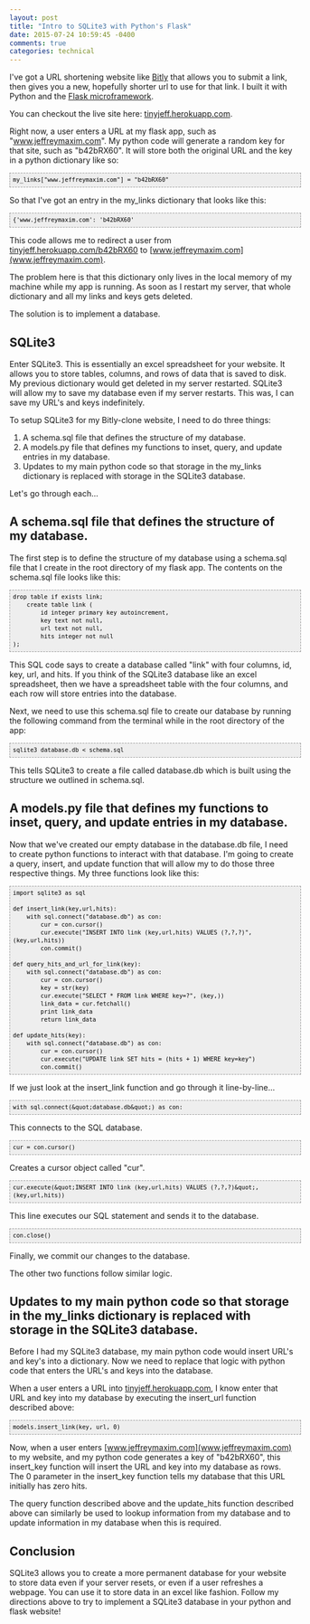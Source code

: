 ```yaml
---
layout: post
title: "Intro to SQLite3 with Python's Flask"
date: 2015-07-24 10:59:45 -0400
comments: true
categories: technical
---
```

I've got a URL shortening website like [Bitly](www.bitly.com) that allows you to submit a link, then gives you a new, hopefully shorter url to use for that link. I built it with Python and the [Flask microframework](http://flask.pocoo.org/).
<!-- more -->
You can checkout the live site here: [tinyjeff.herokuapp.com](tinyjeff.herokuapp.com).

Right now, a user enters a URL at my flask app, such as "www.jeffreymaxim.com". My python code will generate a random key for that site, such as "b42bRX60". It will store both the original URL and the key in a python dictionary like so:

<pre style="font-family: Andale Mono, Lucida Console, Monaco, fixed, monospace; color: #000000; background-color: #eee;font-size: 12px;border: 1px dashed #999999;line-height: 14px;padding: 5px; overflow: auto; width: 100%"><code>my_links[&quot;www.jeffreymaxim.com&quot;] = &quot;b42bRX60&quot;
</code></pre>

So that I've got an entry in the my_links dictionary that looks like this:

<pre style="font-family: Andale Mono, Lucida Console, Monaco, fixed, monospace; color: #000000; background-color: #eee;font-size: 12px;border: 1px dashed #999999;line-height: 14px;padding: 5px; overflow: auto; width: 100%"><code>{'www.jeffreymaxim.com': 'b42bRX60'
</code></pre>

This code allows me to redirect a user from [tinyjeff.herokuapp.com/b42bRX60](tinyjeff.herokuapp.com/b42bRX60) to [www.jeffreymaxim.com](www.jeffreymaxim.com).

The problem here is that this dictionary only lives in the local memory of my machine while my app is running. As soon as I restart my server, that whole dictionary and all my links and keys gets deleted. 

The solution is to implement a database.
<h2 margin='0' padding='0'>SQLite3</h2>

Enter SQLite3. This is essentially an excel spreadsheet for your website. It allows you to store tables, columns, and rows of data that is saved to disk. My previous dictionary would get deleted in my server restarted. SQLite3 will allow my to save my database even if my server restarts. This was, I can save my URL's and keys indefinitely.

To setup SQLite3 for my Bitly-clone website, I need to do three things:

1. A schema.sql file that defines the structure of my database.
2. A models.py file that defines my functions to inset, query, and update entries in my database.
3. Updates to my main python code so that storage in the my_links dictionary is replaced with storage in the SQLite3 database.

Let's go through each...
<h2 margin='0' padding='0'>A schema.sql file that defines the structure of my database.</h2>

The first step is to define the structure of my database using a schema.sql file that I create in the root directory of my flask app. The contents on the schema.sql file looks like this:

<pre style="font-family: Andale Mono, Lucida Console, Monaco, fixed, monospace; color: #000000; background-color: #eee;font-size: 12px;border: 1px dashed #999999;line-height: 14px;padding: 5px; overflow: auto; width: 100%"><code>drop table if exists link;
    create table link (
        id integer primary key autoincrement,
        key text not null,
        url text not null,
        hits integer not null
);
</code></pre>

This SQL code says to create a database called "link" with four columns, id, key, url, and hits. If you think of the SQLite3 database like an excel spreadsheet, then we have a spreadsheet table with the four columns, and each row will store entries into the database.

Next, we need to use this schema.sql file to create our database by running the following command from the terminal while in the root directory of the app:

<pre style="font-family: Andale Mono, Lucida Console, Monaco, fixed, monospace; color: #000000; background-color: #eee;font-size: 12px;border: 1px dashed #999999;line-height: 14px;padding: 5px; overflow: auto; width: 100%"><code>sqlite3 database.db &lt; schema.sql
</code></pre>

This tells SQLite3 to create a file called database.db which is built using the structure we outlined in schema.sql.
<h2 margin='0' padding='0'>A models.py file that defines my functions to inset, query, and update entries in my database.</h2>

Now that we've created our empty database in the database.db file, I need to create python functions to interact with that database. I'm going to create a query, insert, and update function that will allow my to do those three respective things. My three functions look like this:

<pre style="font-family: Andale Mono, Lucida Console, Monaco, fixed, monospace; color: #000000; background-color: #eee;font-size: 12px;border: 1px dashed #999999;line-height: 14px;padding: 5px; overflow: auto; width: 100%"><code>import sqlite3 as sql

def insert_link(key,url,hits):
    with sql.connect(&quot;database.db&quot;) as con:
        cur = con.cursor()
        cur.execute(&quot;INSERT INTO link (key,url,hits) VALUES (?,?,?)&quot;, (key,url,hits))
        con.commit()

def query_hits_and_url_for_link(key):
    with sql.connect(&quot;database.db&quot;) as con:
        cur = con.cursor()
        key = str(key)
        cur.execute(&quot;SELECT * FROM link WHERE key=?&quot;, (key,))
        link_data = cur.fetchall()
        print link_data
        return link_data

def update_hits(key):
    with sql.connect(&quot;database.db&quot;) as con:
        cur = con.cursor()
        cur.execute(&quot;UPDATE link SET hits = (hits + 1) WHERE key=key&quot;)
        con.commit()
</code></pre>

If we just look at the insert_link function and go through it line-by-line...

<pre style="font-family: Andale Mono, Lucida Console, Monaco, fixed, monospace; color: #000000; background-color: #eee;font-size: 12px;border: 1px dashed #999999;line-height: 14px;padding: 5px; overflow: auto; width: 100%"><code>with sql.connect(&amp;quot;database.db&amp;quot;) as con:
</code></pre>
This connects to the SQL database.
<pre style="font-family: Andale Mono, Lucida Console, Monaco, fixed, monospace; color: #000000; background-color: #eee;font-size: 12px;border: 1px dashed #999999;line-height: 14px;padding: 5px; overflow: auto; width: 100%"><code>cur = con.cursor()
</code></pre>
Creates a cursor object called "cur".
<pre style="font-family: Andale Mono, Lucida Console, Monaco, fixed, monospace; color: #000000; background-color: #eee;font-size: 12px;border: 1px dashed #999999;line-height: 14px;padding: 5px; overflow: auto; width: 100%"><code>cur.execute(&amp;quot;INSERT INTO link (key,url,hits) VALUES (?,?,?)&amp;quot;, (key,url,hits))
</code></pre>
This line executes our SQL statement and sends it to the database.
<pre style="font-family: Andale Mono, Lucida Console, Monaco, fixed, monospace; color: #000000; background-color: #eee;font-size: 12px;border: 1px dashed #999999;line-height: 14px;padding: 5px; overflow: auto; width: 100%"><code>con.close()
</code></pre>
Finally, we commit our changes to the database.

The other two functions follow similar logic.
<h2 margin='0' padding='0'>Updates to my main python code so that storage in the my_links dictionary is replaced with storage in the SQLite3 database.</h2>

Before I had my SQLite3 database, my main python code would insert URL's and key's into a dictionary. Now we need to replace that logic with python code that enters the URL's and keys into the database.

When a user enters a URL into [tinyjeff.herokuapp.com](tinyjeff.herokuapp.com), I know enter that URL and key into my database by executing the insert_url function described above:
<pre style="font-family: Andale Mono, Lucida Console, Monaco, fixed, monospace; color: #000000; background-color: #eee;font-size: 12px;border: 1px dashed #999999;line-height: 14px;padding: 5px; overflow: auto; width: 100%"><code>models.insert_link(key, url, 0)
</code></pre>
Now, when a user enters [www.jeffreymaxim.com](www.jeffreymaxim.com) to my website, and my python code generates a key of "b42bRX60", this insert_key function will insert the URL and key into my database as rows. The 0 parameter in the insert_key function tells my database that this URL initially has zero hits.

The query function described above and the update_hits function described above can similarly be used to lookup information from my database and to update information in my database when this is required.
<h2 margin='0' padding='0'>Conclusion</h2>

SQLite3 allows you to create a more permanent database for your website to store data even if your server resets, or even if a user refreshes a webpage. You can use it to store data in an excel like fashion. Follow my directions above to try to implement a SQLite3 database in your python and flask website!